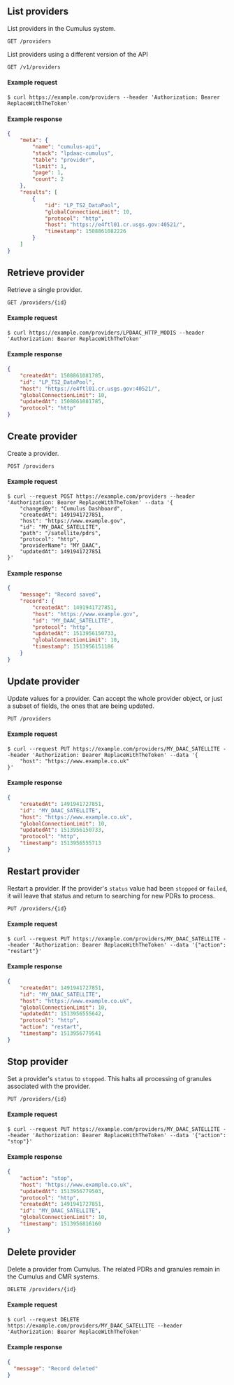 ## List providers

List providers in the Cumulus system.

```endpoint
GET /providers
```

List providers using a different version of the API

```endpoint
GET /v1/providers
```

#### Example request

```curl
$ curl https://example.com/providers --header 'Authorization: Bearer ReplaceWithTheToken'
```

#### Example response

```json
{
    "meta": {
        "name": "cumulus-api",
        "stack": "lpdaac-cumulus",
        "table": "provider",
        "limit": 1,
        "page": 1,
        "count": 2
    },
    "results": [
        {
            "id": "LP_TS2_DataPool",
            "globalConnectionLimit": 10,
            "protocol": "http",
            "host": "https://e4ftl01.cr.usgs.gov:40521/",
            "timestamp": 1508861082226
        }
    ]
}
```

## Retrieve provider

Retrieve a single provider.

```endpoint
GET /providers/{id}
```

#### Example request

```curl
$ curl https://example.com/providers/LPDAAC_HTTP_MODIS --header 'Authorization: Bearer ReplaceWithTheToken'
```

#### Example response

```json
{
    "createdAt": 1508861081785,
    "id": "LP_TS2_DataPool",
    "host": "https://e4ftl01.cr.usgs.gov:40521/",
    "globalConnectionLimit": 10,
    "updatedAt": 1508861081785,
    "protocol": "http"
}
```

## Create provider

Create a provider.

```endpoint
POST /providers
```

#### Example request

```curl
$ curl --request POST https://example.com/providers --header 'Authorization: Bearer ReplaceWithTheToken' --data '{
    "changedBy": "Cumulus Dashboard",
    "createdAt": 1491941727851,
    "host": "https://www.example.gov",
    "id": "MY_DAAC_SATELLITE",
    "path": "/satellite/pdrs",
    "protocol": "http",
    "providerName": "MY_DAAC",
    "updatedAt": 1491941727851
}'
```

#### Example response

```json
{
    "message": "Record saved",
    "record": {
        "createdAt": 1491941727851,
        "host": "https://www.example.gov",
        "id": "MY_DAAC_SATELLITE",
        "protocol": "http",
        "updatedAt": 1513956150733,
        "globalConnectionLimit": 10,
        "timestamp": 1513956151186
    }
}
```

## Update provider

Update values for a provider. Can accept the whole provider object, or just a subset of fields, the ones that are being updated.

```endpoint
PUT /providers
```

#### Example request

```curl
$ curl --request PUT https://example.com/providers/MY_DAAC_SATELLITE --header 'Authorization: Bearer ReplaceWithTheToken' --data '{
    "host": "https://www.example.co.uk"
}'
```

#### Example response

```json
{
    "createdAt": 1491941727851,
    "id": "MY_DAAC_SATELLITE",
    "host": "https://www.example.co.uk",
    "globalConnectionLimit": 10,
    "updatedAt": 1513956150733,
    "protocol": "http",
    "timestamp": 1513956555713
}
```

## Restart provider

Restart a provider. If the provider's `status` value had been `stopped` or `failed`, it will leave that status and return to searching for new PDRs to process.

```endpoint
PUT /providers/{id}
```

#### Example request

```curl
$ curl --request PUT https://example.com/providers/MY_DAAC_SATELLITE --header 'Authorization: Bearer ReplaceWithTheToken' --data '{"action": "restart"}'
```

#### Example response

```json
{
    "createdAt": 1491941727851,
    "id": "MY_DAAC_SATELLITE",
    "host": "https://www.example.co.uk",
    "globalConnectionLimit": 10,
    "updatedAt": 1513956555642,
    "protocol": "http",
    "action": "restart",
    "timestamp": 1513956779541
}
```

## Stop provider

Set a provider's `status` to `stopped`. This halts all processing of granules associated with the provider.

```endpoint
PUT /providers/{id}
```

#### Example request

```curl
$ curl --request PUT https://example.com/providers/MY_DAAC_SATELLITE --header 'Authorization: Bearer ReplaceWithTheToken' --data '{"action": "stop"}'
```

#### Example response

```json
{
    "action": "stop",
    "host": "https://www.example.co.uk",
    "updatedAt": 1513956779503,
    "protocol": "http",
    "createdAt": 1491941727851,
    "id": "MY_DAAC_SATELLITE",
    "globalConnectionLimit": 10,
    "timestamp": 1513956816160
}
```

## Delete provider

Delete a provider from Cumulus. The related PDRs and granules remain in the Cumulus and CMR systems.

```endpoint
DELETE /providers/{id}
```

#### Example request

```curl
$ curl --request DELETE https://example.com/providers/MY_DAAC_SATELLITE --header 'Authorization: Bearer ReplaceWithTheToken'

```

#### Example response

```json
{
  "message": "Record deleted"
}
```
